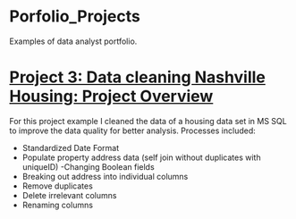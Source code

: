 # Porfolio_Projects
Examples of data analyst portfolio.


# [Project 3: Data cleaning Nashville Housing: Project Overview](https://angelcastle523.github.io/Porfolio_Projects/)
For this project example I cleaned the data of a housing data set in MS SQL to improve the data quality for better analysis. 
Processes included:
-	Standardized Date Format
-	Populate property address data (self join without duplicates with uniqueID)
-Changing Boolean fields
-	Breaking out address into individual columns
-	Remove duplicates
-	Delete irrelevant columns
-	Renaming columns

